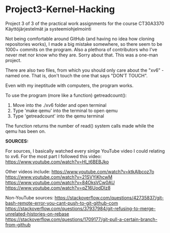 # Project3-Kernel-Hacking
Project 3 of 3 of the practical work assignments for the course CT30A3370 Käyttöjärjestelmät ja systeemiohjelmointi


Not being comfortable around GitHub (and having no idea how cloning repositories works), I made a big mistake somewhere, so there seem to be 1000+ commits on the program. Also a plethora of contributors who I've never met nor know who they are. Sorry about that. This was a one-man project.

There are also two files, from which you should only care about the "xv6" -named one. That is, don't touch the one that says "DON'T TOUCH".

Even with my ineptitude with computers, the program works.

To use the program (more like a function) getreadcount():

1)    Move into the ./xv6 folder and open terminal
2)    Type 'make qemu' into the terminal to open qemu
3)    Type 'getreadcount' into the qemu terminal

The function returns the number of read() system calls made while the qemu has been on.


**SOURCES:**

For sources, I basically watched every sinlge YouTube video I could relating to xv6.
For the most part I followed this video:
https://www.youtube.com/watch?v=Hl_t6BEBJko

Other videos include:
https://www.youtube.com/watch?v=ktkAlbcoz7o
https://www.youtube.com/watch?v=21SVYiKhcwM
https://www.youtube.com/watch?v=84OksVCw0AU
https://www.youtube.com/watch?v=qZ16UodDlz8


Non-YouTube sources:
https://stackoverflow.com/questions/42735837/git-bash-remote-error-you-cant-push-to-git-github-com
https://stackoverflow.com/questions/37937984/git-refusing-to-merge-unrelated-histories-on-rebase
https://stackoverflow.com/questions/1709177/git-pull-a-certain-branch-from-github
